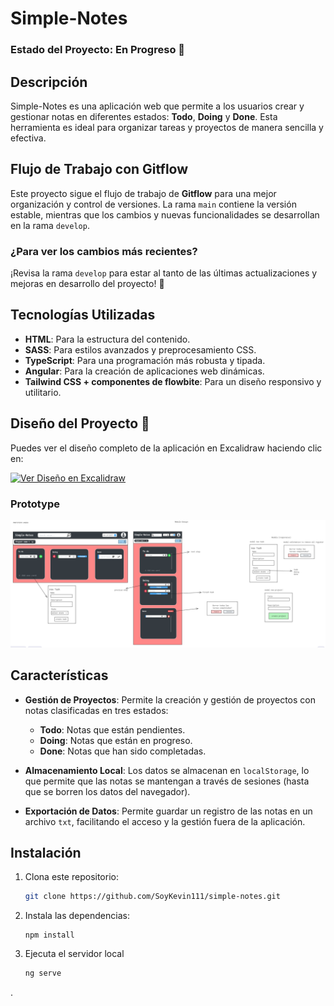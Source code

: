 # Simple-Notes

### **Estado del Proyecto: En Progreso** 🚧

## Descripción
Simple-Notes es una aplicación web que permite a los usuarios crear y gestionar notas en diferentes estados: **Todo**, **Doing**  y **Done**. Esta herramienta es ideal para organizar tareas y proyectos de manera sencilla y efectiva.

## Flujo de Trabajo con Gitflow

Este proyecto sigue el flujo de trabajo de **Gitflow** para una mejor organización y control de versiones. La rama `main` contiene la versión estable, mientras que los cambios y nuevas funcionalidades se desarrollan en la rama `develop`.

### ¿Para ver los cambios más recientes?
¡Revisa la rama `develop` para estar al tanto de las últimas actualizaciones y mejoras en desarrollo del proyecto! 🚀


## Tecnologías Utilizadas

- **HTML**: Para la estructura del contenido.
- **SASS**: Para estilos avanzados y preprocesamiento CSS.
- **TypeScript**: Para una programación más robusta y tipada.
- **Angular**: Para la creación de aplicaciones web dinámicas.
- **Tailwind CSS + componentes de flowbite**: Para un diseño responsivo y utilitario.


## Diseño del Proyecto 🎨



Puedes ver el diseño completo de la aplicación en Excalidraw haciendo clic en:

[![Ver Diseño en Excalidraw](https://img.shields.io/badge/Design-Excalidraw-blue?style=flat-square&logo=excalidraw)](https://excalidraw.com/#json=CpfFCE7qVS1EHDYLc99n0,Crnw3EkvL-JFWjPxJNAMxA)

### Prototype
![texto](./public/assets/design/prototype.png)






## Características

- **Gestión de Proyectos**: Permite la creación y gestión de proyectos con notas clasificadas en tres estados:
  - **Todo**: Notas que están pendientes.
  - **Doing**: Notas que están en progreso.
  - **Done**: Notas que han sido completadas.
  
- **Almacenamiento Local**: Los datos se almacenan en `localStorage`, lo que permite que las notas se mantengan a través de sesiones (hasta que se borren los datos del navegador).

- **Exportación de Datos**: Permite guardar un registro de las notas en un archivo `txt`, facilitando el acceso y la gestión fuera de la aplicación.



## Instalación

1. Clona este repositorio:
   ```bash
   git clone https://github.com/SoyKevin111/simple-notes.git
2. Instala las dependencias:
	```
	npm install
3. Ejecuta el servidor local
	```bash
	ng serve
.




